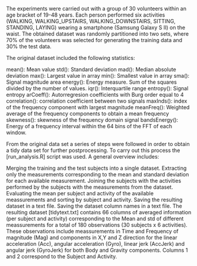 The experiments were carried out with a group of 30 volunteers within an age bracket of 19-48 years. Each person performed six activities (WALKING, WALKING_UPSTAIRS, WALKING_DOWNSTAIRS, SITTING, STANDING, LAYING) wearing a smartphone (Samsung Galaxy S II) on the waist. The obtained dataset was randomly partitioned into two sets, where 70% of the volunteers was selected for generating the training data and 30% the test data.

The original dataset included the following statistics:

mean(): Mean value
std(): Standard deviation 
mad(): Median absolute deviation
max(): Largest value in array
min(): Smallest value in array
sma(): Signal magnitude area
energy(): Energy measure. Sum of the squares divided by the number of values.
iqr(): Interquartile range
entropy(): Signal entropy
arCoeff(): Autorregresion coefficients with Burg order equal to 4
correlation(): correlation coefficient between two signals
maxInds(): index of the frequency component with largest magnitude
meanFreq(): Weighted average of the frequency components to obtain a mean frequency
skewness(): skewness of the frequency domain signal
bandsEnergy(): Energy of a frequency interval within the 64 bins of the FFT of each window.


From the original data set a series of steps were followed in order to obtain a tidy data set for further postprocessing. To carry out this process the [run_analysis.R] script was used. A general overview includes:

Merging the training and the test subjects into a single dataset.
Extracting only the measurements corresponding to the mean and standard deviation for each available measurement.
Joining the subjects with the activities performed by the subjects with the measurements from the dataset.
Evaluating the mean per subject and activity of the available meassurements and sorting by subject and activity.
Saving the resulting dataset in a text file.
Saving the dataset column names in a text file.
The resulting dataset [tidytext.txt] contains 66 columns of averaged information (per subject and activity) corresponding to the Mean and std of different meassurements for a total of 180 observations (30 subjects x 6 activities). These observations include meassurements in Time and Frequency of magnitude (Mag) and components in X,Y and Z direction for the linear acceleration (Acc), angular acceleration (Gyro), linear jerk (AccJerk) and angular jerk (GyroJerk) for both Body and Gravity components. Columns 1 and 2 correspond to the Subject and Activity.

